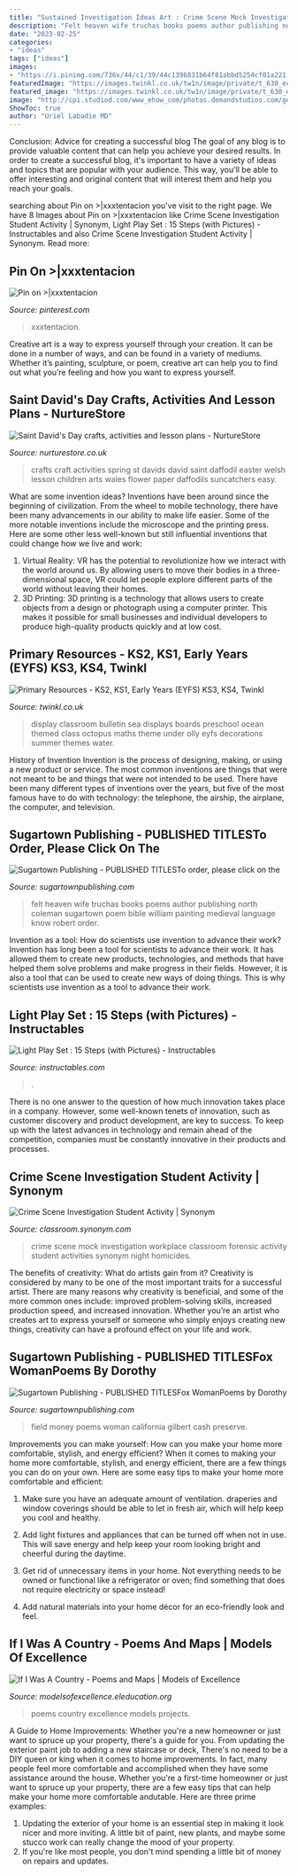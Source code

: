 ```yaml
---
title: "Sustained Investigation Ideas Art : Crime Scene Mock Investigation Workplace Classroom Forensic Activity Student Activities Synonym Night Homicides"
description: "Felt heaven wife truchas books poems author publishing north coleman sugartown poem bible william painting medieval language know robert order"
date: "2023-02-25"
categories:
- "ideas"
tags: ["ideas"]
images:
- "https://i.pinimg.com/736x/44/c1/39/44c1396831b64f81abbd5254cf01a221.jpg"
featuredImage: "https://images.twinkl.co.uk/tw1n/image/private/t_630_eco/u/classroom_display/image/twinkl_photo_253_110212443am21.jpg"
featured_image: "https://images.twinkl.co.uk/tw1n/image/private/t_630_eco/u/classroom_display/image/twinkl_photo_253_110212443am21.jpg"
image: "http://cpi.studiod.com/www_ehow_com/photos.demandstudios.com/getty/article/163/82/76801220_XS.jpg"
ShowToc: true
author: "Uriel Labadie MD"
---
```



Conclusion: Advice for creating a successful blog
The goal of any blog is to provide valuable content that can help you achieve your desired results. In order to create a successful blog, it's important to have a variety of ideas and topics that are popular with your audience. This way, you'll be able to offer interesting and original content that will interest them and help you reach your goals.

	

		
searching about Pin on &gt;|xxxtentacion you've visit to the right page. We have 8 Images about Pin on &gt;|xxxtentacion like Crime Scene Investigation Student Activity | Synonym, Light Play Set : 15 Steps (with Pictures) - Instructables and also Crime Scene Investigation Student Activity | Synonym. Read more:
		
    
## Pin On &gt;|xxxtentacion

<img loading=lazy src="https://i.pinimg.com/736x/44/c1/39/44c1396831b64f81abbd5254cf01a221.jpg" onerror="this.onerror=null;this.src='https://tse4.mm.bing.net/th?id=OIP.T0iWpl8QnUXR6VqwQ7nHdgHaHj&amp;pid=15.1';" alt="Pin on &gt;|xxxtentacion">

_Source: pinterest.com_

>xxxtentacion. 

	

Creative art is a way to express yourself through your creation. It can be done in a number of ways, and can be found in a variety of mediums. Whether it’s painting, sculpture, or poem, creative art can help you to find out what you’re feeling and how you want to express yourself.

    
## Saint David&#039;s Day Crafts, Activities And Lesson Plans - NurtureStore

<img loading=lazy src="https://nurturestore.co.uk/wp-content/uploads/2016/02/saitn-davids-day-activities-lesson-plan.png" onerror="this.onerror=null;this.src='https://tse1.mm.bing.net/th?id=OIP.23HSm68uK-G2rsw-jGmLOwAAAA&amp;pid=15.1';" alt="Saint David&#039;s Day crafts, activities and lesson plans - NurtureStore">

_Source: nurturestore.co.uk_

>crafts craft activities spring st davids david saint daffodil easter welsh lesson children arts wales flower paper daffodils suncatchers easy. 

	

What are some invention ideas?
Inventions have been around since the beginning of civilization. From the wheel to mobile technology, there have been many advancements in our ability to make life easier. Some of the more notable inventions include the microscope and the printing press. Here are some other less well-known but still influential inventions that could change how we live and work:
1) Virtual Reality: VR has the potential to revolutionize how we interact with the world around us. By allowing users to move their bodies in a three-dimensional space, VR could let people explore different parts of the world without leaving their homes.
2) 3D Printing: 3D printing is a technology that allows users to create objects from a design or photograph using a computer printer. This makes it possible for small businesses and individual developers to produce high-quality products quickly and at low cost.

    
## Primary Resources - KS2, KS1, Early Years (EYFS) KS3, KS4, Twinkl

<img loading=lazy src="https://images.twinkl.co.uk/tw1n/image/private/t_630_eco/u/classroom_display/image/twinkl_photo_253_110212443am21.jpg" onerror="this.onerror=null;this.src='https://tse1.mm.bing.net/th?id=OIP.pGvjdsOkrGgUbJ3qT5rf4AHaFj&amp;pid=15.1';" alt="Primary Resources - KS2, KS1, Early Years (EYFS) KS3, KS4, Twinkl">

_Source: twinkl.co.uk_

>display classroom bulletin sea displays boards preschool ocean themed class octopus maths theme under olly eyfs decorations summer themes water. 

	

History of Invention
Invention is the process of designing, making, or using a new product or service. The most common inventions are things that were not meant to be and things that were not intended to be used. There have been many different types of inventions over the years, but five of the most famous have to do with technology: the telephone, the airship, the airplane, the computer, and television.

    
## Sugartown Publishing - PUBLISHED TITLESTo Order, Please Click On The

<img loading=lazy src="http://sugartownpublishing.com/yahoo_site_admin/assets/images/Truchas-cover-for-Jannie-sm.26103416_std.jpg" onerror="this.onerror=null;this.src='https://tse1.mm.bing.net/th?id=OIP.7fYV5R1AzjuJkmGAX3cpXAAAAA&amp;pid=15.1';" alt="Sugartown Publishing - PUBLISHED TITLESTo order, please click on the">

_Source: sugartownpublishing.com_

>felt heaven wife truchas books poems author publishing north coleman sugartown poem bible william painting medieval language know robert order. 

	

Invention as a tool: How do scientists use invention to advance their work?
Invention has long been a tool for scientists to advance their work. It has allowed them to create new products, technologies, and methods that have helped them solve problems and make progress in their fields. However, it is also a tool that can be used to create new ways of doing things. This is why scientists use invention as a tool to advance their work.

    
## Light Play Set : 15 Steps (with Pictures) - Instructables

<img loading=lazy src="https://content.instructables.com/ORIG/F6J/IJTG/HYPNWMC2/F6JIJTGHYPNWMC2.jpg?auto=webp&amp;frame=1" onerror="this.onerror=null;this.src='https://tse3.mm.bing.net/th?id=OIP.WgwLDEMB3Cq4SS5HZ_ILGQHaGK&amp;pid=15.1';" alt="Light Play Set : 15 Steps (with Pictures) - Instructables">

_Source: instructables.com_

>. 

	

There is no one answer to the question of how much innovation takes place in a company. However, some well-known tenets of innovation, such as customer discovery and product development, are key to success. To keep up with the latest advances in technology and remain ahead of the competition, companies must be constantly innovative in their products and processes.

    
## Crime Scene Investigation Student Activity | Synonym

<img loading=lazy src="http://cpi.studiod.com/www_ehow_com/photos.demandstudios.com/getty/article/163/82/76801220_XS.jpg" onerror="this.onerror=null;this.src='https://tse3.mm.bing.net/th?id=OIP.L01cJ5ketkSsWSFk8MQz1QAAAA&amp;pid=15.1';" alt="Crime Scene Investigation Student Activity | Synonym">

_Source: classroom.synonym.com_

>crime scene mock investigation workplace classroom forensic activity student activities synonym night homicides. 

	

The benefits of creativity: What do artists gain from it?
Creativity is considered by many to be one of the most important traits for a successful artist. There are many reasons why creativity is beneficial, and some of the more common ones include: improved problem-solving skills, increased production speed, and increased innovation. Whether you’re an artist who creates art to express yourself or someone who simply enjoys creating new things, creativity can have a profound effect on your life and work.

    
## Sugartown Publishing - PUBLISHED TITLESFox WomanPoems By Dorothy

<img loading=lazy src="http://sugartownpublishing.com/yahoo_site_admin/assets/images/Voices_from_the_Field_at_350_dpi.80123431_std.jpg" onerror="this.onerror=null;this.src='https://tse1.mm.bing.net/th?id=OIP.fjDD9v3ye_t8jggkGVyhbgHaLH&amp;pid=15.1';" alt="Sugartown Publishing - PUBLISHED TITLESFox WomanPoems by Dorothy">

_Source: sugartownpublishing.com_

>field money poems woman california gilbert cash preserve. 

	

Improvements you can make yourself: How can you make your home more comfortable, stylish, and energy efficient?
When it comes to making your home more comfortable, stylish, and energy efficient, there are a few things you can do on your own. Here are some easy tips to make your home more comfortable and efficient: 
1. Make sure you have an adequate amount of ventilation. draperies and window coverings should be able to let in fresh air, which will help keep you cool and healthy.

2. Add light fixtures and appliances that can be turned off when not in use. This will save energy and help keep your room looking bright and cheerful during the daytime.

3. Get rid of unnecessary items in your home. Not everything needs to be owned or functional like a refrigerator or oven; find something that does not require electricity or space instead!

4. Add natural materials into your home décor for an eco-friendly look and feel.

    
## If I Was A Country - Poems And Maps | Models Of Excellence

<img loading=lazy src="https://modelsofexcellence.eleducation.org/sites/default/files/styles/slideshow/public/slideshows/project/6874/images/slideshow/country4.jpg?itok=TEV3OlSH" onerror="this.onerror=null;this.src='https://tse1.mm.bing.net/th?id=OIP.0m3vNDKvx5Ak7kfO1WgfDwHaJH&amp;pid=15.1';" alt="If I Was A Country - Poems and Maps | Models of Excellence">

_Source: modelsofexcellence.eleducation.org_

>poems country excellence models projects. 

	

A Guide to Home Improvements: Whether you're a new homeowner or just want to spruce up your property, there's a guide for you. From updating the exterior paint job to adding a new staircase or deck,
There's no need to be a DIY queen or king when it comes to home improvements. In fact, many people feel more comfortable and accomplished when they have some assistance around the house. Whether you're a first-time homeowner or just want to spruce up your property, there are a few easy tips that can help make your home more comfortable andutable. Here are three prime examples: 
1) Updating the exterior of your home is an essential step in making it look nicer and more inviting. A little bit of paint, new plants, and maybe some stucco work can really change the mood of your property. 
2) If you're like most people, you don't mind spending a little bit of money on repairs and updates.

